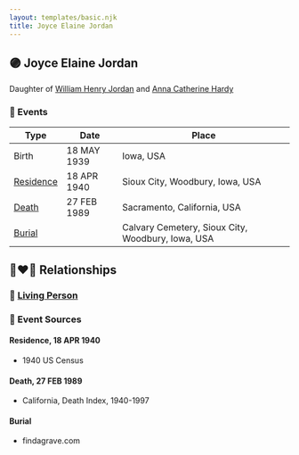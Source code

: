 ```yaml
---
layout: templates/basic.njk
title: Joyce Elaine Jordan
---
```

## 🟣 Joyce Elaine Jordan

Daughter of [William Henry Jordan](/people/3/32091032) and [Anna Catherine Hardy](/people/2/25919759)

### 📆 Events

Type | Date | Place
------ | ------ | ------
Birth | 18 MAY 1939 | Iowa, USA
[Residence](#event-b3acbaf9-d33a-49ba-beca-70f8118c5271) | 18 APR 1940 | Sioux City, Woodbury, Iowa, USA
[Death](#event-18bb4051-e00d-409f-a2f7-9be7d230e809) | 27 FEB 1989 | Sacramento, California, USA
[Burial](#event-bfec7b00-24aa-4101-b0f4-7136dc8bb2a7) |  | Calvary Cemetery, Sioux City, Woodbury, Iowa, USA

## 👩‍❤️‍👨 Relationships

### 🔵 [Living Person](/people/2/24894772)

### 📰 Event Sources

#### <a id="event-b3acbaf9-d33a-49ba-beca-70f8118c5271"></a> Residence, 18 APR 1940
* 1940 US Census

#### <a id="event-18bb4051-e00d-409f-a2f7-9be7d230e809"></a> Death, 27 FEB 1989
* California, Death Index, 1940-1997

#### <a id="event-bfec7b00-24aa-4101-b0f4-7136dc8bb2a7"></a> Burial
* findagrave.com
